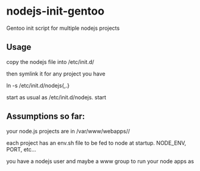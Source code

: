nodejs-init-gentoo
==================

Gentoo init script for multiple nodejs projects

## Usage
copy the nodejs file into /etc/init.d/

then symlink it for any project you have

ln -s /etc/init.d/nodejs{,.<APPNAME>}

start as usual as /etc/init.d/nodejs.<APPNAME> start



## Assumptions so far:

your node.js projects are in /var/www/webapps/<APPNAME>/

each project has an env.sh file to be fed to node at startup. NODE_ENV, PORT, etc...

you have a nodejs user and maybe a www group to run your node apps as

